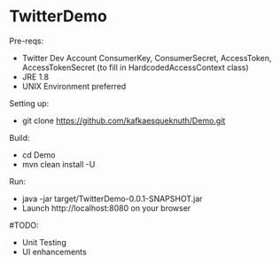 # TwitterDemo

Pre-reqs:
  - Twitter Dev Account ConsumerKey, ConsumerSecret, AccessToken, AccessTokenSecret (to fill in HardcodedAccessContext class)
  - JRE 1.8
  - UNIX Environment preferred


Setting up:
  - git clone https://github.com/kafkaesqueknuth/Demo.git

Build:
  - cd Demo
  - mvn clean install -U
  
Run:
  - java -jar target/TwitterDemo-0.0.1-SNAPSHOT.jar
  - Launch http://localhost:8080 on your browser


#TODO:

- Unit Testing
- UI enhancements


